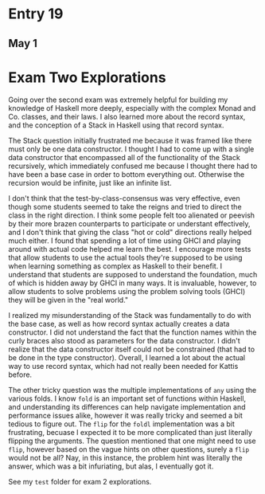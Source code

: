 # Entry 19

## May 1

# Exam Two Explorations

Going over the second exam was extremely helpful for building my knowledge of Haskell more deeply, especially with the complex Monad and Co. classes, and their laws. I also learned more about the record syntax, and the conception of a Stack in Haskell using that record syntax.

The Stack question initially frustrated me because it was framed like there must only be one data constructor. I thought I had to come up with a single data constructor that encompassed all of the functionality of the Stack recursively, which immediately confused me because I thought there had to have been a base case in order to bottom everything out. Otherwise the recursion would be infinite, just like an infinite list.

I don't think that the test-by-class-consensus was very effective, even though some students seemed to take the reigns and tried to direct the class in the right direction. I think some people felt too alienated or peevish by their more brazen counterparts to participate or understant effectively, and I don't think that giving the class "hot or cold" directions really helped much either. I found that spending a lot of time using GHCI and playing around with actual code helped me learn the best. I encourage more tests that allow students to use the actual tools they're supposed to be using when learning something as complex as Haskell to their benefit. I understand that students are supposed to understand the foundation, much of which is hidden away by GHCI in many ways. It is invaluable, however, to allow students to solve problems using the problem solving tools (GHCI) they will be given in the "real world."

I realized my misunderstanding of the Stack was fundamentally to do with the base case, as well as how record syntax actually creates a data constructor. I did not understand the fact that the function names within the curly braces also stood as parameters for the data constructor. I didn't realize that the data constructor itself could not be constrained (that had to be done in the type constructor). Overall, I learned a lot about the actual way to use record syntax, which had not really been needed for Kattis before.

The other tricky question was the multiple implementations of `any` using the various folds. I know `fold` is an important set of functions within Haskell, and understanding its differences can help navigate implementation and performance issues alike, however it was really tricky and seemed a bit tedious to figure out. The `flip` for the `foldl` implementation was a bit frustrating, becuase I expected it to be more complicated than just literally flipping the arguments. The question mentioned that one might need to use `flip`, however based on the vague hints on other questions, surely a `flip` would not be all? Nay, in this instance, the problem hint was literally the answer, which was a bit infuriating, but alas, I eventually got it.

See my `test` folder for exam 2 explorations.